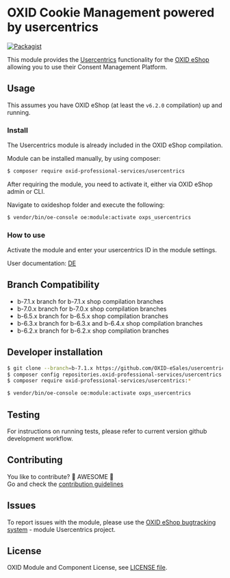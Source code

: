 # OXID Cookie Management powered by usercentrics

[![Packagist](https://img.shields.io/packagist/v/oxid-professional-services/usercentrics.svg)](https://packagist.org/packages/oxid-professional-services/usercentrics)

This module provides the [Usercentrics](https://usercentrics.com/de/preise/?partnerid=16967#business-paket) functionality for the [OXID eShop](https://www.oxid-esales.com/) allowing you to use their Consent Management Platform.

## Usage

This assumes you have OXID eShop (at least the `v6.2.0` compilation) up and running.

### Install

The Usercentrics module is already included in the OXID eShop compilation.

Module can be installed manually, by using composer:
```bash
$ composer require oxid-professional-services/usercentrics
```

After requiring the module, you need to activate it, either via OXID eShop admin or CLI.

Navigate to oxideshop folder and execute the following: 
```bash
$ vendor/bin/oe-console oe:module:activate oxps_usercentrics
```

### How to use

Activate the module and enter your usercentrics ID in the module settings.

User documentation: [DE](https://docs.oxid-esales.com/modules/usercentrics/de/latest/)

## Branch Compatibility

* b-7.1.x branch for b-7.1.x shop compilation branches
* b-7.0.x branch for b-7.0.x shop compilation branches
* b-6.5.x branch for b-6.5.x shop compilation branches
* b-6.3.x branch for b-6.3.x and b-6.4.x shop compilation branches
* b-6.2.x branch for b-6.2.x shop compilation branches

## Developer installation

```bash
$ git clone --branch=b-7.1.x https://github.com/OXID-eSales/usercentrics.git source/modules/oxps/usercentrics
$ composer config repositories.oxid-professional-services/usercentrics path ./source/modules/oxps/usercentrics
$ composer require oxid-professional-services/usercentrics:*

$ vendor/bin/oe-console oe:module:activate oxps_usercentrics
```

## Testing

For instructions on running tests, please refer to current version github development workflow.

## Contributing

You like to contribute? 🙌 AWESOME 🙌\
Go and check the [contribution guidelines](CONTRIBUTING.md)

## Issues

To report issues with the module, please use the [OXID eShop bugtracking system](https://bugs.oxid-esales.com/) - module Usercentrics project.

## License

OXID Module and Component License, see [LICENSE file](LICENSE).

